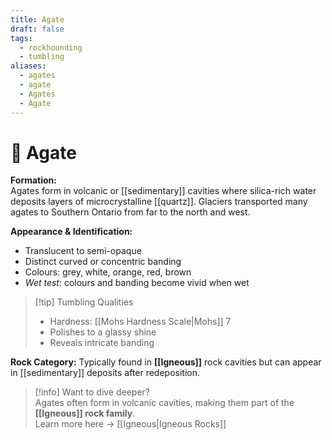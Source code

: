 ```yaml
---
title: Agate
draft: false
tags:
  - rockhounding
  - tumbling
aliases:
  - agates
  - agate
  - Agates
  - Agate
---
```

# 🌈 Agate

**Formation:**  
Agates form in volcanic or [[sedimentary]] cavities where silica-rich water deposits layers of microcrystalline [[quartz]]. Glaciers transported many agates to Southern Ontario from far to the north and west.  

**Appearance & Identification:**  
- Translucent to semi-opaque  
- Distinct curved or concentric banding  
- Colours: grey, white, orange, red, brown  
- *Wet test*: colours and banding become vivid when wet  

> [!tip] Tumbling Qualities  
> - Hardness: [[Mohs Hardness Scale|Mohs]] 7  
> - Polishes to a glassy shine  
> - Reveals intricate banding  

**Rock Category:** Typically found in **[[Igneous]]** rock cavities but can appear in [[sedimentary]] deposits after redeposition.  

> [!info] Want to dive deeper?  
> Agates often form in volcanic cavities, making them part of the **[[Igneous]] rock family**.  
> Learn more here → [[Igneous|Igneous Rocks]]
